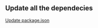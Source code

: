 ## Update all the dependecies
<a href="https://www.campusmvp.es/recursos/post/truco-actualizar-a-la-ultima-las-versiones-de-dependencias-npm-en-package-json.aspx">Update package.json</p>
